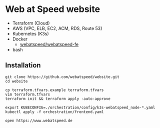 # Web at Speed website

- Terraform (Cloud)
- AWS (VPC, ELB, EC2, ACM, RDS, Route 53)
- Kubernetes (K3s)
- Docker
    - [webatspeed/webatspeed-fe](https://hub.docker.com/r/webatspeed/webatspeed-fe/tags)
- bash

## Installation

```
git clone https://github.com/webatspeed/website.git
cd website

cp terraform.tfvars.example terraform.tfvars
vim terraform.tfvars
terraform init && terraform apply -auto-approve

export KUBECONFIG=./orchestration/config/k3s-webatspeed_node-*.yaml
kubectl apply -f orchestration/frontend.yaml

open https://www.webatspeed.de
```
